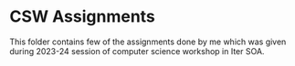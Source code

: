 # CSW Assignments
This folder contains few of the assignments done by me which was given during 2023-24 session of computer science workshop in Iter SOA.
